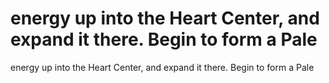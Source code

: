 # energy up into the Heart Center, and expand it there. Begin to form a Pale

energy up into the Heart Center, and expand it there. Begin to form a Pale